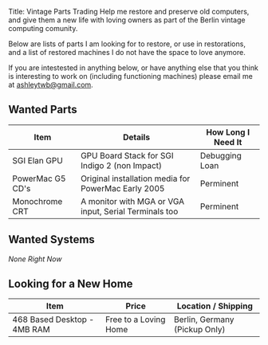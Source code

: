 Title: Vintage Parts Trading
Help me restore and preserve old computers, and give them a new life with loving owners as part of the Berlin vintage computing comunity.

Below are lists of parts I am looking for to restore, or use in restorations, and a list of restored machines I do not have the space to love anymore.

If you are intestested in anything below, or have anything else that you think is interesting to work on (including functioning machines) please email me at [ashleytwb@gmail.com](mailto://ashleytwb@gmail.com).

Wanted Parts
-------------
| Item | Details | How Long I Need It |
| --- | --- | --- |
| SGI Elan GPU | GPU Board Stack for SGI Indigo 2 (non Impact) | Debugging Loan |
| PowerMac G5 CD's | Original installation media for PowerMac Early 2005 | Perminent |
| Monochrome CRT   | A monitor with MGA or VGA input, Serial Terminals too | Perminent |

Wanted Systems
--------------
*None Right Now*


Looking for a New Home
---------------------
| Item | Price | Location / Shipping |
| --- | --- | --- |
| 468 Based Desktop - 4MB RAM | Free to a Loving Home | Berlin, Germany (Pickup Only) |

